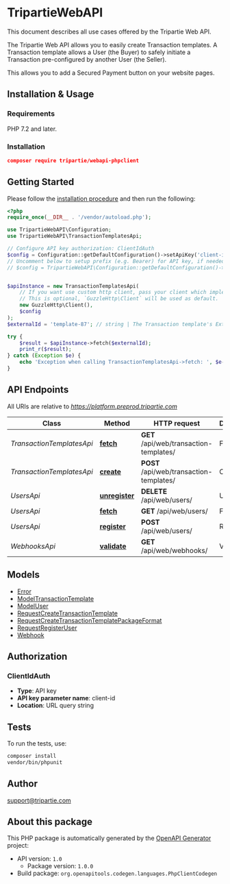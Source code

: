 # TripartieWebAPI

This document describes all use cases offered by the Tripartie Web API.

The Tripartie Web API allows you to easily create Transaction templates.
A Transaction template allows a User (the Buyer) to safely initiate a Transaction pre-configured by another User (the Seller).

This allows you to add a Secured Payment button on your website pages.



## Installation & Usage

### Requirements

PHP 7.2 and later.

### Installation

```json
composer require tripartie/webapi-phpclient
```



## Getting Started

Please follow the [installation procedure](#installation--usage) and then run the following:

```php
<?php
require_once(__DIR__ . '/vendor/autoload.php');

use TripartieWebAPI\Configuration;
use TripartieWebAPI\TransactionTemplatesApi;

// Configure API key authorization: ClientIdAuth
$config = Configuration::getDefaultConfiguration()->setApiKey('client-id', 'YOUR_API_KEY');
// Uncomment below to setup prefix (e.g. Bearer) for API key, if needed
// $config = TripartieWebAPI\Configuration::getDefaultConfiguration()->setApiKeyPrefix('client-id', 'Bearer');


$apiInstance = new TransactionTemplatesApi(
    // If you want use custom http client, pass your client which implements `GuzzleHttp\ClientInterface`.
    // This is optional, `GuzzleHttp\Client` will be used as default.
    new GuzzleHttp\Client(),
    $config
);
$externalId = 'template-87'; // string | The Transaction template's External ID.

try {
    $result = $apiInstance->fetch($externalId);
    print_r($result);
} catch (Exception $e) {
    echo 'Exception when calling TransactionTemplatesApi->fetch: ', $e->getMessage(), PHP_EOL;
}

```

## API Endpoints

All URIs are relative to *https://platform.preprod.tripartie.com*

Class | Method | HTTP request | Description
------------ | ------------- | ------------- | -------------
*TransactionTemplatesApi* | [**fetch**](docs/Api/TransactionTemplatesApi.md#fetch) | **GET** /api/web/transaction-templates/ | Fetch
*TransactionTemplatesApi* | [**create**](docs/Api/TransactionTemplatesApi.md#create) | **POST** /api/web/transaction-templates/ | Create
*UsersApi* | [**unregister**](docs/Api/UsersApi.md#unregister) | **DELETE** /api/web/users/ | Unregister
*UsersApi* | [**fetch**](docs/Api/UsersApi.md#fetch) | **GET** /api/web/users/ | Fetch
*UsersApi* | [**register**](docs/Api/UsersApi.md#register) | **POST** /api/web/users/ | Register
*WebhooksApi* | [**validate**](docs/Api/WebhooksApi.md#validate) | **GET** /api/web/webhooks/ | Validate

## Models

- [Error](docs/Model/Error.md)
- [ModelTransactionTemplate](docs/Model/ModelTransactionTemplate.md)
- [ModelUser](docs/Model/ModelUser.md)
- [RequestCreateTransactionTemplate](docs/Model/RequestCreateTransactionTemplate.md)
- [RequestCreateTransactionTemplatePackageFormat](docs/Model/RequestCreateTransactionTemplatePackageFormat.md)
- [RequestRegisterUser](docs/Model/RequestRegisterUser.md)
- [Webhook](docs/Model/Webhook.md)

## Authorization

### ClientIdAuth

- **Type**: API key
- **API key parameter name**: client-id
- **Location**: URL query string


## Tests

To run the tests, use:

```bash
composer install
vendor/bin/phpunit
```

## Author

support@tripartie.com

## About this package

This PHP package is automatically generated by the [OpenAPI Generator](https://openapi-generator.tech) project:

- API version: `1.0`
    - Package version: `1.0.0`
- Build package: `org.openapitools.codegen.languages.PhpClientCodegen`
